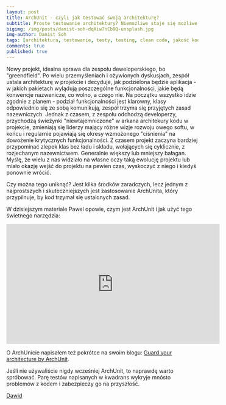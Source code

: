 ```yaml
---
layout: post
title: ArchUnit - czyli jak testować swoją architekturę?
subtitle: Proste testowanie architektury? Niemożliwe staje się możliwe!
bigimg: /img/posts/danist-soh-dqXiw7nCb9Q-unsplash.jpg
img-author: Danist Soh
tags: [architektura, testowanie, testy, testing, clean code, jakość kodu]
comments: true
published: true
---
```


Nowy projekt, idealna sprawa dla zespołu deweloperskiego, bo "greendfield". Po wielu przemyśleniach i ożywionych dyskusjach, zespół ustala architekturę w projekcie i decyduje, jak podzielona będzie
aplikacja - w jakich pakietach wylądują poszczególne funkcjonalności, jakie będą konwencje nazwenicze, co wolno, a czego nie. Na początku wszystko idzie zgodnie z planem - podział funkcjonalności
jest klarowny, klasy odpowiednio się ze sobą komunikują, zespół trzyma się przyjętych zasad nazewniczych. Jednak z czasem, z zespołu odchodzą developerzy, przychodzą świeżynki "niewtajemniczone"
w arkana architekury kodu w projekcie, zmieniają się liderzy mający różne wizje rozwoju owego softu, w końcu i regularnie pojawiają się okresy wzmożonego "ciśnienia" na dowożenie krytycznych funkcjonalności.
Z czasem projekt zaczyna bardziej przypominać zlepek klas bez ładu i składu, wołających się cyklicznie, z rozjechanym nazewnictwem. Generalnie większy lub mniejszy bałagan. Myślę, że wielu z nas
widziało na własne oczy taką ewolucję projektu lub miało okazję wejść do projektu na pewien czas, wyskoczyć z niego i kiedyś ponownie wrócić.

Czy można tego uniknąć? Jest kilka środków zaradczych,
lecz jednym z najprostszych i skuteczniejszych jest zastosowanie ArchUnita, który przypilnuje, by kod trzymał się ustalonych zasad.

W dzisiejszym materiale Pawel opowie, czym jest ArchUnit i jak użyć tego świetnego narzędzia:

<div class="align-center">
    <iframe width="560" height="315" src="https://www.youtube.com/embed/uv98TxaRq-w" title="YouTube video player" frameborder="0" allow="accelerometer; autoplay; clipboard-write; encrypted-media; gyroscope; picture-in-picture" allowfullscreen></iframe>
</div>

O ArchUnicie napisałem też pokrótce na swoim blogu: [Guard your architecture by ArchUnit](https://unknownexception.eu/2021-08-12-archunit).

Jeśli nie używaliście nigdy wcześniej ArchUnit, to naprawdę warto spróbować. Parę testów napisanych w kwadrans wykryje mnósto problemów z kodem i zabezpieczy go na przyszłość.

[Dawid](https://unknownexception.eu)